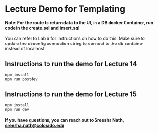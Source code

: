 # Lecture Demo for Templating

#### Note: For the route to return data to the UI, in a DB docker Container, run code in the create.sql and insert.sql
You can refer to Lab 6 for instructions on how to do this. Make sure to update the dbconfig connection string to connect to the db container instead of localhost.

## Instructions to run the demo for Lecture 14

``` 
npm install
npm run postdev 
```

## Instructions to run the demo for Lecture 15

``` 
npm install
npm run dev 
```

#### If you have questions, you can reach out to Sreesha Nath, sreesha.nath@colorado.edu




